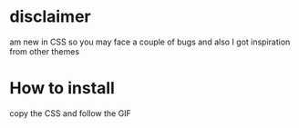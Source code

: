 # disclaimer 
 am new in CSS so you may face a couple of bugs and also  I got inspiration from other themes
# How to install
 copy the CSS and follow the GIF
 
